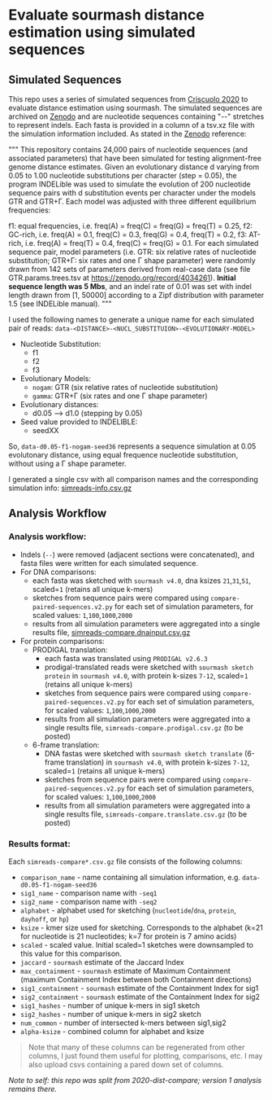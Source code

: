 # Evaluate sourmash distance estimation using simulated sequences


## Simulated Sequences 

This repo uses a series of simulated sequences from [Criscuolo 2020](https://doi.org/10.12688/f1000research.26930.1) to evaluate distance estimation using sourmash.
The simulated sequences are archived on [Zenodo](https://zenodo.org/record/4034462) and are nucleotide sequences containing "--" stretches to represent indels.
Each fasta is provided in a column of a tsv.xz file with the simulation information included. As stated in the [Zenodo](https://zenodo.org/record/4034462) reference:

"""
This repository contains 24,000 pairs of nucleotide sequences (and associated parameters) that have been simulated for testing alignment-free genome distance estimates. Given an evolutionary distance d varying from 0.05 to 1.00 nucleotide substitutions per character (step = 0.05), the program INDELible was used to simulate the evolution of 200 nucleotide sequence pairs with d substitution events per character under the models GTR and GTR+Γ. Each model was adjusted with three different equilibrium frequencies:

f1: equal frequencies, i.e. freq(A) = freq(C) = freq(G) = freq(T) = 0.25,
f2: GC-rich, i.e. freq(A) = 0.1, freq(C) = 0.3, freq(G) = 0.4, freq(T) = 0.2,
f3: AT-rich, i.e. freq(A) = freq(T) = 0.4, freq(C) = freq(G) = 0.1.
For each simulated sequence pair, model parameters (i.e. GTR: six relative rates of nucleotide substitution; GTR+Γ: six rates and one Γ shape parameter) were randomly drawn from 142 sets of parameters derived from real-case data (see file GTR.params.trees.tsv at https://zenodo.org/record/4034261). **Initial sequence length was 5 Mbs**, and an indel rate of 0.01 was set with indel length drawn from [1, 50000] according to a Zipf distribution with parameter 1.5 (see INDELible manual).
"""

I used the following names to generate a unique name for each simulated pair of reads: `data-<DISTANCE>-<NUCL_SUBSTITUION>-<EVOLUTIONARY-MODEL>`
  
  - Nucleotide Substitution:
    - f1
    - f2
    - f3
  - Evolutionary Models:
    - `nogam`: GTR (six relative rates of nucleotide substitution)
    - `gamma`: GTR+Γ (six rates and one Γ shape parameter)
  - Evolutionary distances:
    - d0.05 --> d1.0 (stepping by 0.05)
  - Seed value provided to INDELIBLE:
    - seedXX

So, `data-d0.05-f1-nogam-seed36` represents a sequence simulation at 0.05 evolutonary distance, using equal frequence nucleotide substitution, without using a Γ shape parameter.

I generated a single csv with all comparison names and the corresponding simulation info: [simreads-info.csv.gz](https://github.com/bluegenes/2021-simseq-compare/raw/main/simreads-info.csv.gz)

## Analysis Workflow

### Analysis workflow:
- Indels (`--`) were removed (adjacent sections were concatenated), and fasta files were written for each simulated sequence.
- For DNA comparisons:
    - each fasta was sketched with `sourmash v4.0`, dna ksizes `21`,`31`,`51`, scaled=`1` (retains all unique k-mers)
    - sketches from sequence pairs were compared using `compare-paired-sequences.v2.py` for each set of simulation parameters, for scaled values: `1`,`100`,`1000`,`2000`
    - results from all simulation parameters were aggregated into a single results file, [simreads-compare.dnainput.csv.gz](https://osf.io/xn7vt/download)
- For protein comparisons:
    - PRODIGAL translation:
      - each fasta was translated using `PRODIGAL v2.6.3`
      - prodigal-translated reads were sketched with `sourmash sketch protein` in `sourmash v4.0`, with protein k-sizes `7-12`, scaled=`1` (retains all unique k-mers)
      - sketches from sequence pairs were compared using `compare-paired-sequences.v2.py` for each set of simulation parameters, for scaled values: `1`,`100`,`1000`,`2000`
      - results from all simulation parameters were aggregated into a single results file, `simreads-compare.prodigal.csv.gz` (to be posted)
    - 6-frame translation:
      - DNA fastas were sketched with `sourmash sketch translate` (6-frame translation) in `sourmash v4.0`, with protein k-sizes `7-12`, scaled=`1` (retains all unique k-mers)
      - sketches from sequence pairs were compared using `compare-paired-sequences.v2.py` for each set of simulation parameters, for scaled values: `1`,`100`,`1000`,`2000`
      - results from all simulation parameters were aggregated into a single results file, `simreads-compare.translate.csv.gz` (to be posted)

### Results format:

Each `simreads-compare*.csv.gz` file consists of the following columns:

- `comparison_name` - name containing all simulation information, e.g. `data-d0.05-f1-nogam-seed36`
- `sig1_name` - comparison name with `-seq1`
- `sig2_name` - comparison name with `-seq2`
- `alphabet` - alphabet used for sketching (`nucleotide`/`dna`, `protein`, `dayhoff`, or `hp`)
- `ksize` - kmer size used for sketching. Corresponds to the alphabet (k=21 for nucleotide is 21 nucleotides; k=7 for protein is 7 amino acids)
- `scaled` - scaled value. Initial scaled=1 sketches were downsampled to this value for this comparison.
- `jaccard` - `sourmash` estimate of the Jaccard Index
- `max_containment` - `sourmash` estimate of Maximum Containment (maximum Containment Index between both Containment directions)
- `sig1_containment` - `sourmash` estimate of the Containment Index for sig1
- `sig2_containment` - `sourmash` estimate of the Containment Index for sig2
- `sig1_hashes` - number of unique k-mers in sig1 sketch 
- `sig2_hashes` - number of unique k-mers in sig2 sketch
- `num_common` - number of intersected k-mers between sig1,sig2
- `alpha-ksize` - combined column for alphabet and ksize

  
> Note that many of these columns can be regenerated from other columns, I just found them useful for plotting, comparisons, etc.
> I may also upload csvs containing a pared down set of columns.

_Note to self: this repo was split from 2020-dist-compare; version 1 analysis remains there._
